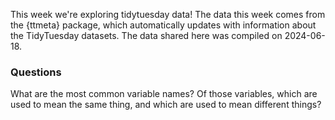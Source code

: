 This week we're exploring tidytuesday data! The data this week comes from the {ttmeta} package, which automatically updates with information about the TidyTuesday datasets. The data shared here was compiled on 2024-06-18.

### Questions
What are the most common variable names? Of those variables, which are used to mean the same thing, and which are used to mean different things?

